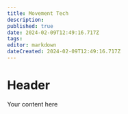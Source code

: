 ```yaml
---
title: Movement Tech
description: 
published: true
date: 2024-02-09T12:49:16.717Z
tags: 
editor: markdown
dateCreated: 2024-02-09T12:49:16.717Z
---
```


# Header
Your content here